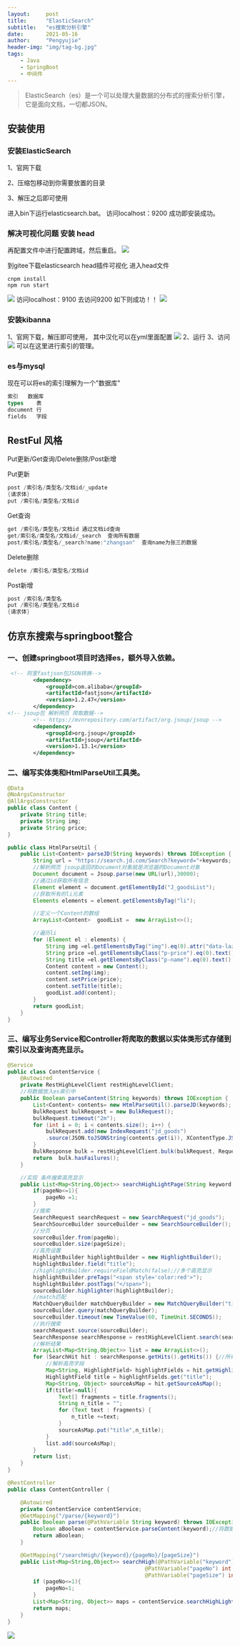 ```yaml
---
layout:     post
title:      "ElasticSearch"
subtitle:   "es搜索分析引擎"
date:       2021-05-16
author:     "Pengyujie"
header-img: "img/tag-bg.jpg"
tags:
    - Java
    - SpringBoot
    - 中间件
---
```


>ElasticSearch（es）是一个可以处理大量数据的分布式的搜索分析引擎，它是面向文档，一切都JSON。



## 安装使用

### 安装ElasticSearch

  1、官网下载  

  2、压缩包移动到你需要放置的目录  

  3、解压之后即可使用

进入bin下运行elasticsearch.bat。
访问localhost：9200 成功即安装成功。


### 解决可视化问题  安装 head

再配置文件中进行配置跨域，然后重启。
<img src="/img/notes/es/2.png" >


到gitee下载elasticsearch head插件可视化 进入head文件
```linux
cnpm install 
npm run start
```
<img src="/img/notes/es/3.png" >
访问localhost：9100 去访问9200 如下则成功！！
<img src="/img/notes/es/4.png" >

### 安装kibanna

1、官网下载，解压即可使用，
其中汉化可以在yml里面配置
<img src="/img/notes/es/5.png" >
2、运行
3、访问
<img src="/img/notes/es/6.png" >
可以在这里进行索引的管理。

### es与mysql

现在可以将es的索引理解为一个"数据库"
```sql
索引	 数据库
types	 表
document 行
fields   字段
```

## RestFul 风格

Put更新/Get查询/Delete删除/Post新增

Put更新
```java
post /索引名/类型名/文档id/_update
{请求体}
put /索引名/类型名/文档id
```
Get查询
```java
get /索引名/类型名/文档id 通过文档id查询
get/索引名/类型名/文档id/_search  查询所有数据
post/索引名/类型名/_search?name:"zhangsan"  查询name为张三的数据
```
Delete删除
```java
delete /索引名/类型名/文档id
```
Post新增
```java
post /索引名/类型名
put /索引名/类型名/文档id
{请求体}
```

## 仿京东搜索与springboot整合

### 一、创建springboot项目时选择es，额外导入依赖。
```xml
 <!-- 阿里fastjson包JSON转换-->
        <dependency>
            <groupId>com.alibaba</groupId>
            <artifactId>fastjson</artifactId>
            <version>1.2.47</version>
        </dependency>
<!-- jsoup包 解析网页 爬取数据-->
        <!-- https://mvnrepository.com/artifact/org.jsoup/jsoup -->
        <dependency>
            <groupId>org.jsoup</groupId>
            <artifactId>jsoup</artifactId>
            <version>1.13.1</version>
        </dependency>
```
### 二、编写实体类和HtmlParseUtil工具类。
```java
@Data
@NoArgsConstructor
@AllArgsConstructor
public class Content {
    private String title;
    private String img;
    private String price;
}
```
```java
public class HtmlParseUtil {
    public List<Content> parseJD(String keywords) throws IOException {
        String url = "https://search.jd.com/Search?keyword="+keywords;
        //解析网页 jsoup返回的Document对象就是浏览器的Document对象
        Document document = Jsoup.parse(new URL(url),30000);
        //通过id获取所有信息
        Element element = document.getElementById("J_goodsList");
        //获取所有的li元素
        Elements elements = element.getElementsByTag("li");

        //定义一个Content的数组
        ArrayList<Content>  goodList =  new ArrayList<>();

        //遍历li
        for (Element el : elements) {
            String img =el.getElementsByTag("img").eq(0).attr("data-lazy-img");
            String price =el.getElementsByClass("p-price").eq(0).text();
            String title =el.getElementsByClass("p-name").eq(0).text();
            Content content = new Content();
            content.setImg(img);
            content.setPrice(price);
            content.setTitle(title);
            goodList.add(content);
        }
        return goodList;
    }
}
```

### 三、编写业务Service和Controller将爬取的数据以实体类形式存储到索引以及查询高亮显示。
```java
@Service
public class ContentService {
    @Autowired
    private RestHighLevelClient restHighLevelClient;
    //将数据放入es索引中
    public Boolean parseContent(String keywords) throws IOException {
        List<Content> contents= new HtmlParseUtil().parseJD(keywords);
        BulkRequest bulkRequest = new BulkRequest();
        bulkRequest.timeout("2m");
        for (int i = 0; i < contents.size(); i++) {
            bulkRequest.add(new IndexRequest("jd_goods")
            .source(JSON.toJSONString(contents.get(i)), XContentType.JSON));
        }
        BulkResponse bulk = restHighLevelClient.bulk(bulkRequest, RequestOptions.DEFAULT);
        return  bulk.hasFailures();
    }

    //实现 条件搜索高亮显示
    public List<Map<String,Object>> searchHighLightPage(String keyword, int pageNo, int pageSize) throws IOException {
        if(pageNo<=1){
            pageNo =1;
        }
        //搜索
        SearchRequest searchRequest = new SearchRequest("jd_goods");
        SearchSourceBuilder sourceBuilder = new SearchSourceBuilder();
        //分页
        sourceBuilder.from(pageNo);
        sourceBuilder.size(pageSize);
        //高亮设置
        HighlightBuilder highlightBuilder = new HighlightBuilder();
        highlightBuilder.field("title");
        //highlightBuilder.requireFieldMatch(false);//多个高亮显示
        highlightBuilder.preTags("<span style='color:red'>");
        highlightBuilder.postTags("</span>");
        sourceBuilder.highlighter(highlightBuilder);
        //match匹配
        MatchQueryBuilder matchQueryBuilder = new MatchQueryBuilder("title",keyword);
        sourceBuilder.query(matchQueryBuilder);
        sourceBuilder.timeout(new TimeValue(60, TimeUnit.SECONDS));
        //执行搜索
        searchRequest.source(sourceBuilder);
        SearchResponse searchResponse = restHighLevelClient.search(searchRequest, RequestOptions.DEFAULT);
        //解析结果
        ArrayList<Map<String,Object>> list = new ArrayList<>();
        for (SearchHit hit : searchResponse.getHits().getHits()) {//所有的数据在hits中
            //解析高亮字段
            Map<String, HighlightField> highlightFields = hit.getHighlightFields();
            HighlightField title = highlightFields.get("title");
            Map<String, Object> sourceAsMap = hit.getSourceAsMap();
            if(title!=null){
                Text[] fragments = title.fragments();
                String n_title = "";
                for (Text text : fragments) {
                    n_title +=text;
                }
                sourceAsMap.put("title",n_title);
            }
            list.add(sourceAsMap);
        }
        return list;
    }
}
```
```java
@RestController
public class ContentController {

    @Autowired
    private ContentService contentService;
    @GetMapping("/parse/{keyword}")
    public Boolean parse(@PathVariable String keyword) throws IOException {
        Boolean aBoolean = contentService.parseContent(keyword);//将数据存入 es索引
        return aBoolean;
    }

    @GetMapping("/searchHigh/{keyword}/{pageNo}/{pageSize}")
    public List<Map<String,Object>> searchHigh(@PathVariable("keyword") String keyword,
                                           @PathVariable("pageNo") int pageNo,
                                           @PathVariable("pageSize") int pageSize) throws IOException {
        if (pageNo<=1){
            pageNo=1;
        }
        List<Map<String, Object>> maps = contentService.searchHighLightPage(keyword, pageNo, pageSize);
        return maps;
    }
}
```
<img src="/img/notes/es/7.png" >